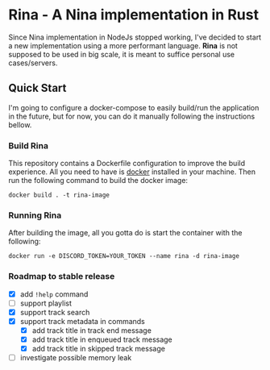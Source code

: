 # Rina - A Nina implementation in Rust

Since Nina implementation in NodeJs stopped working, I've decided to start a new implementation using a more performant language. **Rina** is not supposed to be used in big scale, it is meant to suffice personal use cases/servers.

## Quick Start

I'm going to configure a docker-compose to easily build/run the application in the future, but for now, you can do it manually following the instructions bellow.

### Build Rina

This repository contains a Dockerfile configuration to improve the build experience. All you need to have is [docker](https://www.docker.com/) installed in your machine. Then run the following command to build the docker image:

```console
docker build . -t rina-image
```

### Running Rina

After building the image, all you gotta do is start the container with the following:

```console
docker run -e DISCORD_TOKEN=YOUR_TOKEN --name rina -d rina-image
```

### Roadmap to stable release

- [x] add `!help` command
- [ ] support playlist
- [x] support track search
- [x] support track metadata in commands
  - [x] add track title in track end message
  - [x] add track title in enqueued track message 
  - [x] add track title in skipped track message
- [ ] investigate possible memory leak

